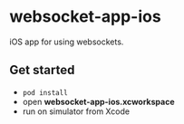 # websocket-app-ios
iOS app for using websockets.

## Get started
* `pod install`
* open **websocket-app-ios.xcworkspace**
* run on simulator from Xcode
